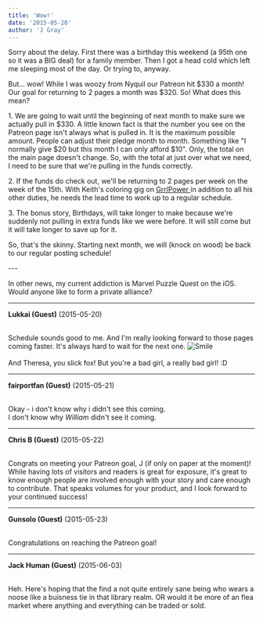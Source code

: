```yaml
---
title: 'Wow!'
date: '2015-05-20'
author: 'J Gray'
---
```


<p>Sorry about the delay. First there was a birthday this weekend (a 95th one so it was a BIG deal) for a family member. Then I got a head cold which left me sleeping most of the day. Or trying to, anyway.</p><p>But... wow! While I was woozy from Nyquil our Patreon hit $330 a month! Our goal for returning to 2 pages a month was $320. So! What does this mean?</p><p>1.  We are going to wait until the beginning of next month to make sure we actually pull in $330. A little known fact is that the number you see on the Patreon page isn't always what is pulled in. It is the maximum possible amount. People can adjust their pledge month to month. Something like "I normally give $20 but this month I can only afford $10". Only, the total on the main page doesn't change. So, with the total at just over what we need, I need to be sure that we're pulling in the funds correctly.</p><p>2. If the funds do check out, we'll be returning to 2 pages per week on the week of the 15th. With Keith's coloring gig on <a href="http://grrlpowercomic.com/" target="_blank">GrrlPower </a>in addition to all his other duties, he needs the lead time to work up to a regular schedule.</p><p>3. The bonus story, Birthdays, will take longer to make because we're suddenly not pulling in extra funds like we were before. It will still come but it will take longer to save up for it.</p><p>So, that's the skinny. Starting next month, we will (knock on wood) be back to our regular posting schedule!</p><p>---</p><p>In other news, my current addiction is Marvel Puzzle Quest on the iOS. Would anyone like to form a private alliance?</p>

---
**Lukkai (Guest)** (2015-05-20)

<br> Schedule sounds good to me. And I'm really looking forward to those pages coming faster. It's always hard to wait for the next one. <img src="//smilies/smile.gif" alt="Smile" border="0"><br><br>And Theresa, you slick fox! But you're a bad girl, a really bad girl! :D<br>

---
**fairportfan (Guest)** (2015-05-21)

<br>Okay - i don't know why i didn't see this coming.<br>I don't know why <em>William</em> didn't see it coming.

---
**Chris B (Guest)** (2015-05-22)

<br> Congrats on meeting your Patreon goal, J (if only on paper at the moment)! While having lots of visitors and readers is great for exposure, it's great to know enough people are involved enough with your story and care enough to contribute. That speaks volumes for your product, and I look forward to your continued success!

---
**Gunsolo (Guest)** (2015-05-23)

<br> Congratulations on reaching the Patreon goal!<br>

---
**Jack Human (Guest)** (2015-06-03)

<br> Heh. Here's hoping that the find a not quite entirely sane being who wears a noose like a buisness tie in that library realm. OR would it be more of an flea market where anything and everything can be traded or sold.

